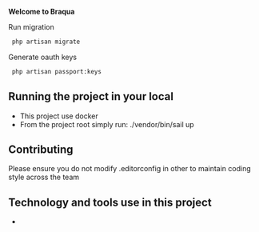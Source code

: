 **Welcome to Braqua**

Run migration
```bash
 php artisan migrate
```

Generate oauth keys
```bash
 php artisan passport:keys
```

## Running the project in your local
- This project use docker 
- From the project root simply run: ./vendor/bin/sail up 

## Contributing
Please ensure you do not modify .editorconfig in other to maintain coding style across the team


## Technology and tools use in this project 
- 
